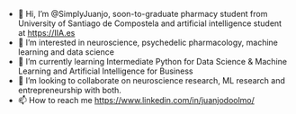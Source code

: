 - 👋 Hi, I’m @SimplyJuanjo, soon-to-graduate pharmacy student from University of Santiago de Compostela and artificial intelligence student at https://IIA.es
- 👀 I’m interested in neuroscience, psychedelic pharmacology, machine learning and data science
- 🌱 I’m currently learning Intermediate Python for Data Science & Machine Learning and Artificial Intelligence for Business
- 💞️ I’m looking to collaborate on neuroscience research, ML research and entrepreneurship with both. 
- 📫 How to reach me https://www.linkedin.com/in/juanjodoolmo/

<!---
SimplyJuanjo/SimplyJuanjo is a ✨ special ✨ repository because its `README.md` (this file) appears on your GitHub profile.
You can click the Preview link to take a look at your changes.
--->
